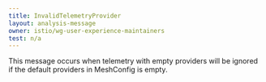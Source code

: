 ```yaml
---
title: InvalidTelemetryProvider
layout: analysis-message
owner: istio/wg-user-experience-maintainers
test: n/a
---
```


This message occurs when telemetry with empty providers will be ignored if the default providers in MeshConfig is empty.

